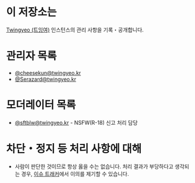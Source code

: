 # 이 저장소는

[Twingyeo (트잉여)](https://twingyeo.kr) 인스턴스의 관리 사항을 기록・공개합니다.

# 관리자 목록

- [@cheesekun@twingyeo.kr](https://twingyeo.kr/@cheesekun)
- [@Serazard@twingyeo.kr](https://twingyeo.kr/@Serazard)

# 모더레이터 목록

- [@sftblw@twingyeo.kr](https://twingyeo.kr/@sftblw) - NSFW(R-18) 신고 처리 담당

# 차단・정지 등 처리 사항에 대해

- 사람이 판단한 것이므로 항상 옳을 수는 없습니다. 처리 결과가 부당하다고 생각되는 경우, [이슈 트래커](https://github.com/twingyeo-kr/notice/issues)에서 이의를 제기할 수 있습니다.

